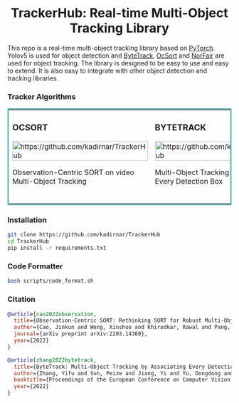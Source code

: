 <div align="center">
<h1>
  TrackerHub: Real-time Multi-Object Tracking Library 
</h1>
</div>

This repo is a real-time multi-object tracking library based on [PyTorch](https://pytorch.org/). Yolov5 is used for object detection and [ByteTrack](https://github.com/ifzhang/ByteTrack), [OcSort](https://github.com/noahcao/OC_SORT) and [NorFair](https://github.com/tryolabs/norfair) are used for object tracking. The library is designed to be easy to use and easy to extend. It is also easy to integrate with other object detection and tracking libraries.


### Tracker Algorithms
<table bordercolor="#66b2b2">
  <tr>
    <td width="25%" valign="top">
      <h3>OCSORT </h3>
        <a target="_blank" href="docs/oc_sort">
            <img src="docs/oc_sort/ocsort_demo.gif" width="100%" alt="https://github.com/kadirnar/TrackerHub"/>
        </a>
        <p>Observation-Centric SORT on video Multi-Object Tracking</p>
    </td>
    <td width="25%" valign="top">
      <h3>BYTETRACK </h3>
        <a target="_blank" href="docs/byte_sort">
            <img src="docs/byte_track/bytetrack_demo.gif" width="100%" alt="https://github.com/kadirnar/TrackerHub"/>
        </a>
        <p>Multi-Object Tracking by Associating Every Detection Box</p>
    </td>
    <td width="25%" valign="top">
      <h3>NorFair </h3>
        <a target="_blank" href="docs/norfair_track">
            <img src="docs/norfair_track/norfair_demo.gif" width="100%" alt="https://github.com/kadirnar/TrackerHub"/>
        </a>
        <p>Norfair is a customizable lightweight Python library for real-time multi-object tracking.</p>
    </td>
  </tr>
</table>

### Installation 
```bash
git clone https://github.com/kadirnar/TrackerHub
cd TrackerHub
pip install -r requirements.txt
```
### Code Formatter
```bash
bash scripts/code_format.sh
```
### Citation
```bibtex
@article{cao2022observation,
  title={Observation-Centric SORT: Rethinking SORT for Robust Multi-Object Tracking},
  author={Cao, Jinkun and Weng, Xinshuo and Khirodkar, Rawal and Pang, Jiangmiao and Kitani, Kris},
  journal={arXiv preprint arXiv:2203.14360},
  year={2022}
}
```
```bibtex
@article{zhang2022bytetrack,
  title={ByteTrack: Multi-Object Tracking by Associating Every Detection Box},
  author={Zhang, Yifu and Sun, Peize and Jiang, Yi and Yu, Dongdong and Weng, Fucheng and Yuan, Zehuan and Luo, Ping and Liu, Wenyu and Wang, Xinggang},
  booktitle={Proceedings of the European Conference on Computer Vision (ECCV)},
  year={2022}
}
```
